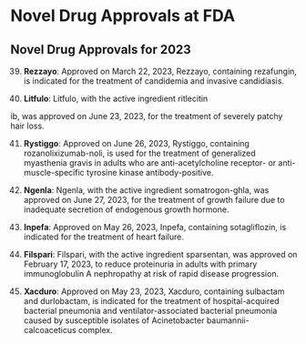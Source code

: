 # Novel Drug Approvals at FDA

## Novel Drug Approvals for 2023

39. **Rezzayo**: Approved on March 22, 2023, Rezzayo, containing rezafungin, is indicated for the treatment of candidemia and invasive candidiasis.

40. **Litfulo**: Litfulo, with the active ingredient ritlecitin

ib, was approved on June 23, 2023, for the treatment of severely patchy hair loss.

41. **Rystiggo**: Approved on June 26, 2023, Rystiggo, containing rozanolixizumab-noli, is used for the treatment of generalized myasthenia gravis in adults who are anti-acetylcholine receptor- or anti-muscle-specific tyrosine kinase antibody-positive.

42. **Ngenla**: Ngenla, with the active ingredient somatrogon-ghla, was approved on June 27, 2023, for the treatment of growth failure due to inadequate secretion of endogenous growth hormone.

43. **Inpefa**: Approved on May 26, 2023, Inpefa, containing sotagliflozin, is indicated for the treatment of heart failure.

44. **Filspari**: Filspari, with the active ingredient sparsentan, was approved on February 17, 2023, to reduce proteinuria in adults with primary immunoglobulin A nephropathy at risk of rapid disease progression.

45. **Xacduro**: Approved on May 23, 2023, Xacduro, containing sulbactam and durlobactam, is indicated for the treatment of hospital-acquired bacterial pneumonia and ventilator-associated bacterial pneumonia caused by susceptible isolates of Acinetobacter baumannii-calcoaceticus complex.
